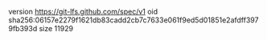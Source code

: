 version https://git-lfs.github.com/spec/v1
oid sha256:06157e2279f1621db83cadd2cb7c7633e061f9ed5d01851e2afdff3979fb393d
size 11929
